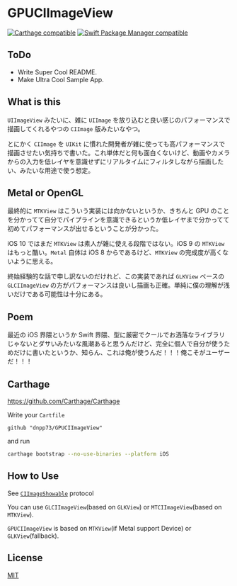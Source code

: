 GPUCIImageView
===========

[![Carthage compatible](https://img.shields.io/badge/Carthage-compatible-4BC51D.svg?style=flat-square)](https://github.com/Carthage/Carthage)
[![Swift Package Manager compatible](https://img.shields.io/badge/Swift%20Package%20Manager-compatible-4BC51D.svg?style=flat-square)](https://github.com/apple/swift-package-manager)


## ToDo

- Write Super Cool README.
- Make Ultra Cool Sample App.


## What is this

`UIImageView` みたいに、雑に `UIImage` を放り込むと良い感じのパフォーマンスで描画してくれるやつの `CIImage` 版みたいなやつ。

とにかく `CIImage` を `UIKit` に慣れた開発者が雑に使っても高パフォーマンスで描画させたい気持ちで書いた。これ単体だと何も面白くないけど、動画やカメラからの入力を低レイヤを意識せずにリアルタイムにフィルタしながら描画したい、みたいな用途で使う想定。


## Metal or OpenGL

最終的に `MTKView` はこういう実装には向かないというか、きちんと GPU のことを分かってて自分でパイプラインを意識できるというか低レイヤまで分かってて初めてパフォーマンスが出せるということが分かった。

iOS 10 ではまだ `MTKView` は素人が雑に使える段階ではない。iOS 9 の `MTKView` はもっと酷い。`Metal` 自体は iOS 8 からであるけど、`MTKView` の完成度が高くないように思える。

終始経験的な話で申し訳ないのだけれど、この実装であれば `GLKView` ベースの `GLCIImageView` の方がパフォーマンスは良いし描画も正確。単純に僕の理解が浅いだけである可能性は十分にある。


## Poem

最近の iOS 界隈というか Swift 界隈、型に厳密でクールでお洒落なライブラリじゃないとダサいみたいな風潮あると思うんだけど、完全に個人で自分が使うためだけに書いたというか、知らん、これは俺が使うんだ！！！俺こそがユーザーだ！！！


## Carthage

https://github.com/Carthage/Carthage

Write your `Cartfile`

```
github "dnpp73/GPUCIImageView"
```

and run

```sh
carthage bootstrap --no-use-binaries --platform iOS
```


## How to Use

See [`CIImageShowable`](/Sources/CIImageShowable.swift) protocol

You can use `GLCIImageView`(based on `GLKView`) or `MTCIImageView`(based on `MTKView`).

`GPUCIImageView` is based on `MTKView`(if Metal support Device) or `GLKView`(fallback).


## License

[MIT](/LICENSE)
